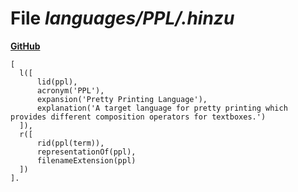 # File _languages/PPL/.hinzu_
**[GitHub](https://github.com/softlang/yas/blob/master/languages/PPL/.hinzu)**
```
[
  l([
      lid(ppl),
      acronym('PPL'),
      expansion('Pretty Printing Language'),
      explanation('A target language for pretty printing which provides different composition operators for textboxes.')
  ]),
  r([
      rid(ppl(term)),
      representationOf(ppl),
      filenameExtension(ppl)
  ])
].
```
